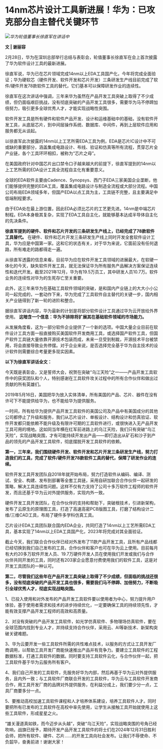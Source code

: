 # 14nm芯片设计工具新进展！华为：已攻克部分自主替代关键环节

![](https://inews.gtimg.com/news_bt/OAPMadVi2bNz4nRWsdfV2iZ3JOiEfdJMgCZy04UImesk8AA/1000)_华为轮值董事长徐直军在讲话中_

**文 | 谢丽容**

2月28日，华为在深圳总部举行总结与表彰会，轮值董事长徐直军在会上首次披露了华为软件设计工具的最新进展。

徐直军说，华为已在芯片领域完成14nm以上EDA工具国产化，今年将完成全面验证；华为硬软芯（硬件开发、软件开发和芯片开发）三条研发生产线目前完成了软件/硬件开发78款软件工具的替代，它们基本可以保障研发作业的连续性。

徐直军在这次讲话中强调，三年来华为虽然在产品开发工具突破上取得了不少成绩，但仍面临艰巨挑战，没有彻底突破的产品开发工具很多，需要华为马不停蹄加倍努力，吸引更多全球优秀人才，才能实现战略性突围。

软件开发工具是所有硬件和软件产品开发、设计和运维基础中的基础，没有软件开发工具，从底层芯片，到中间层操作系统、数据库、中间件，再到上层软件应用和服务都无从谈起。

以徐直军此次披露的14nm以上工艺所需EDA工具为例，EDA是芯片IC设计中不可或缺的重要部分，涵盖集成电路设计、布线、验证和仿真等所有流程，贯穿芯片全产业链，各个工具环环相扣，被称为“芯片之母”。

在美国政府针对中国芯片出口禁令口子越来越大的前提下，徐直军提到的14nm以上工艺所需的EDA设计工具全流程自主化有重要意义。

全球的EDA软件主要由Cadence、Synopsys、西门子EDA三家美国企业垄断，他们能够提供完整的EDA工具，覆盖集成电路设计与制造全流程或大部分流程。中国公司布局EDA领域多年，但国产EDA以点工具为主，工具链不完整，且主要满足中低端制程要求。

由于EDA处在最上游位置，因此EDA必须比芯片的工艺更先进。14nm是中端芯片制程。EDA本身极其复杂，实现了EDA工具自主化，就能够基本达成半导体自主化的先决条件。

**徐直军提到的硬件、软件和芯片开发的三条研发生产线上，已经完成了78款软件工具替代。**
在硬件、软件和芯片开发三条研发生产线上同时开发全套软件设计工具，华为应是中国第一家。这和它的状态有关，对于华为来说，它面前没有任何退路，所有难走的路都得走一遍。

从徐直军透露的信息来看，目前华为应在软件开发工具领域的进展最大，在软硬一体化的今天，缺失软件开发工具，就无法保证华为所有服务产品解决方案保证连续性和迭代开发。截至2021年12月，华为有19.5万员工，其中研发人员10.7万。软件业务的连续性对华为的生死存亡至关重要。

此外，这三年来华为在基础工具软件领域的突破，是和国内产业链上的大大小小公司一起完成的，一套动作下来，华为完成了工具软件自主替代的关键一步，国内相关产业链得到了新一轮的进阶和整合。

据徐直军讲话内容，华为最新的计划是将部分软件设计工具通过华为云开放给外界使用。 **这暗含一个信息：华为不排除将扩展其在基础软件领域的市场能力。**

从发展角度看，这为一部分软件企业提供了一个新的选项。中国大量企业目前在软件设计工具方面一般直接购买美国软件开发商用工具，或选择国产软件工具，但国产软件工具链大量依靠开源技术包装而成，未来一旦受到制裁，开源技术平台被禁用，将会直接导致业务停摆。对于企业来说，是否选择完全基于华为自主技术的设计软件则需要综合考量更多现实因素。

**以下为徐直军讲话全文：**

今天既是表彰会，又是誓师大会，祝贺在突破“乌江天险”之一——产品开发工具软件中的获奖团队和个人，特别感谢在工具软件攻关过程中的所有合作伙伴和做出过贡献的所有英雄们。

2019年5月16日，美国把华为放入实体清单，所有美国的产品、芯片、器件在没有许可下不能提供给华为，也不能给华为提供服务。

一时间，所有给华为提供产品开发工具软件的美国公司及产品中有美国成分的其他公司都停止了升级和服务，我们从芯片设计、单板设计、结构设计和仿真验证、软件开发都只能依赖不能升级及有限许可期的工具软件进行，或很快进入无产品开发工具可用的境地。这如同当年横在红军前进路上的乌江天险，我们只有突破“乌江天险”，实现战略突围，才有可能持续开发出产品——即打造出从矿石和沙子到产品的领先的产品开发工具软件，彻底摆脱开发工具软件的依赖。

**第一，三年来，我们围绕硬件开发、软件开发和芯片开发三条研发生产线，努力打造我们的工具，完成了软件/硬件开发78款软件工具的替代，保障了研发作业的连续。**

软件开发工具开发团队自2018年就开始布局，努力打造软件从编码、编译、测试、安全、构建、发布到部署等全套工具链，采用自研加联合合作伙伴一起研发的策略，解决工具连续性问题。这样不仅有力支持了公司十多万软件工程师的软件开发，而且还基于华为云对外提供服务，实现内外一致。

硬件开发工具开发团队，在合作伙伴的支持和帮助下，突破根技术，引进新架构，发布了云原生的原理图工具，打造了高速高密PCB版图工具，打磨了结构设计二维/三维CAD工具，布局了硬件多学科仿真工具。

芯片设计EDA工具团队联合国内EDA企业，共同打造了14nm以上工艺所需EDA工具，基本实现了14nm以上EDA工具国产化，2023年将完成对其全面验证。

截止今天，我们联合合作伙伴已经对外发布了11款产品开发工具，且所有产品线都已经切换到我们自己发布的工具，合作伙伴和客户也可在华为云上使用。目前每月有大约20多万软件开发人员、19.7万硬件开发人员在使用我们开发或我们与合作伙伴共同开发的工具，同时还有203家企业愿意付费使用我们的软件工具，这是对开发工具团队的一种认可。

**第二，尽管我们这些年在产品开发工具突破上取得了不少成绩，但面临的挑战还很多，没有彻底突破的产品开发工具也很多，需要我们马不停蹄、加倍努力，不断吸引全球优秀人才，彻底实现战略突围。**

1、已投入使用和对外发布的产品开发工具软件要以使用者为中心，努力提升用户体验，基于使用者需求和技术的进步持续优化，一定要确保工具的持续领先性，才能有效支撑产品开发工程师的高效和高质量。

2、对没有突破的产品开发工具软件，如光学仿真软件、多物理场仿真软件，要在全球范围内找到专业人才，并持续支持合作伙伴，采用云、AI等新技术、新架构突破关键难题。

3、华为云要开发一些工具软件所需的共性难点技术，以服务的方式让工具开发厂商调用，以帮助工具开发厂商能快速推出产品并有竞争力。要建立工具软件的工程数据标准，打通工具软件的数据。同时要支持工具软件云化，与合作伙伴一起，把工具软件基于华为云服务所有客户。

4、我们自己开发的工具软件，先服务好华为内部，然后再基于华为云对外提供服务，且内外一致；与工具软件厂商联合开发的工具软件，华为云与工具软件开发商合作，用工具开发厂商的品牌对外提供服务，在利益分成上，我们要少分一点，工具厂商要多分一点。

5、要推动高校加速工具软件课程和人才培养体系建设，培养工具软件人才。同时要把所有已发布的工具软件在高校中率先使用，让学生从接触工具开始就使用上这些工具软件，形成星星之火。

“雄关漫道真如铁，而今迈步从头越”，突破“乌江天险”，实现战略突围的号角已经吹响，战旗已授予，期待开发产品开发工具软件的将士们在2024年12月31日胜利会师，把所有软件、硬件、芯片……的开发工具向社会发布。让我们不辱使命、不负韶华，奋勇前进！谢谢大家！

